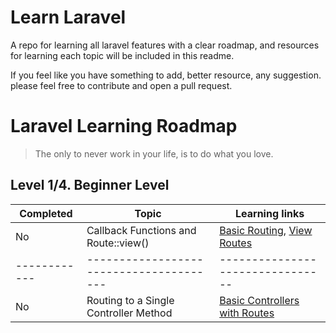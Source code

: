 # Learn Laravel

A repo for learning all laravel features with a clear roadmap, and resources for learning each topic will be included in this readme.

If you feel like you have something to add, better resource, any suggestion. please feel free to contribute and open a pull request.

# Laravel Learning Roadmap

> The only to never work in your life, is to do what you love.

## Level 1/4. Beginner Level

| Completed | Topic                                 | Learning links                |
|-------------|--------------------------------------|-------------------------------|
| No        | Callback Functions and Route::view() | [Basic Routing]('https://laravel.com/docs/routing#basic-routing'), [View Routes]('https://laravel.com/docs/routing#view-routes')|
|------------|---------------------------------------|--------------------------------|
| No         | Routing to a Single Controller Method | [Basic Controllers with Routes]('https://laravel.com/docs/controllers#basic-controllers') |